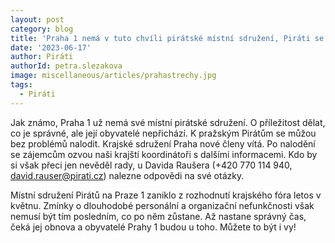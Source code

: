 ```yaml
---
layout: post
category: blog
title: 'Praha 1 nemá v tuto chvíli pirátské místní sdružení, Piráti se do centra města ale vrátí ?'
date: '2023-06-17'
author: Piráti
authorId: petra.slezakova
image: miscellaneous/articles/prahastrechy.jpg
tags:
  - Piráti
---
```


Jak známo, Praha 1 už nemá své místní pirátské sdružení. O příležitost dělat, co je správné, ale její obyvatelé nepřichází. K pražským Pirátům se můžou bez problémů nalodit. Krajské sdružení Praha nové členy vítá. Po nalodění se zájemcům ozvou naši krajští koordinátoři s dalšími informacemi. Kdo by si však přeci jen nevěděl rady, u Davida Raušera (+420 770 114 940, david.rauser@pirati.cz) nalezne odpovědi na své otázky. 

Místní sdružení Pirátů na Praze 1 zaniklo z rozhodnutí krajského fóra letos v květnu. Zmínky  o dlouhodobé personální a organizační nefunkčnosti však nemusí být tím posledním, co po něm zůstane. Až nastane správný čas, čeká jej obnova a obyvatelé Prahy 1 budou u toho. Můžete to být i vy!


